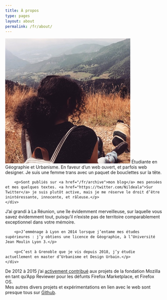 ```yaml
---
title: À propos
type: pages
layout: about
permalink: /fr/about/
---
```

<section>
    <div class="post">
        <p><img src="/images/layout/logos/ChartreuseGazing-squared-400x400.jpg" alt="Ma tête toute fière. Ou quelque chose du genre." class="align right avatar"> Étudiante en Géographie et Urbanisme. En faveur d’un web ouvert, et parfois web designer. Je suis une femme trans avec un paquet de bouclettes sur la tête.</p>

        <p>Sont publiés sur <a href="/fr/archive">mon blog</a> mes pensées et mes quelques textes. <a href="https://twitter.com/Nildeala">Sur Twitter</a> je suis plutôt active, mais je me réserve le droit d’être inintéressante, innocente, et râleuse.</p>
    </div>
</section>


<section>
    <div class="post">
        <p>J’ai grandi à La Réunion, une île évidemment merveilleuse, sur laquelle vous savez évidemment tout, puisqu’il n’existe pas de territoire comparablement exceptionnel dans votre mémoire.</p>

        <p>J’emménage à Lyon en 2014 lorsque j’entame mes études supérieures : j’y obtiens une licence de Géographie, à l’Université Jean Moulin Lyon 3.</p>

        <p>C’est à Grenoble que je vis depuis 2018, j’y étudie actuellement en master d’Urbanisme et Design Urbain.</p>
    </div>
</section>

<section>
    <div class="post">
        <p>De 2012 à 2015 j’ai <a href="https://mozillians.org/fr/u/Nildeala/">activement contribué</a> aux projets de la fondation Mozilla en tant qu’App Reviewer pour les défunts Firefox Marketplace, et Firefox OS.<br>
        Mes autres divers projets et expérimentations en lien avec le web sont presque tous sur <a href="https://github.com/Nildeala">Github</a>.</p>
    </div>
</section>
